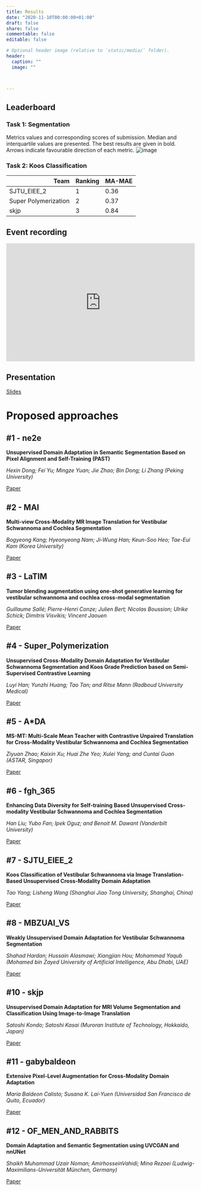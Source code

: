 ```yaml
---
title: Results
date: "2020-11-10T00:00:00+01:00"
draft: false
share: false
commentable: false
editable: false

# Optional header image (relative to `static/media/` folder).
header:
  caption: ""
  image: ""



---
```


## Leaderboard
### Task 1: Segmentation
Metrics values and corresponding scores of submission. Median and interquartile values are presented. The best results are given in bold. Arrows indicate
favourable direction of each metric.
![image](https://user-images.githubusercontent.com/17268715/200420391-85db5c2e-3dc1-4a44-af0e-9933f2b22598.png)

### Task 2: Koos Classification

<table class="dataframe" border="0">
  <thead>
    <tr style="text-align: right;">
      <th>Team</th>
      <th>Ranking</th>
      <th>MA-MAE</th>
    </tr>
  </thead>
  <tbody>
    <tr>
      <td>SJTU_EIEE_2</td>
      <td>1</td>
      <td>0.36</td>
    </tr>
    <tr>
      <td>Super Polymerization</td>
      <td>2</td>
      <td>0.37</td>
    </tr>
    <tr>
      <td>skjp</td>
      <td>3</td>
      <td>0.84</td>
    </tr>
  </tbody>
</table>


## Event recording

<div style="padding:62.5% 0 0 0;position:relative;"><iframe src="https://player.vimeo.com/video/753986651?h=dc133c4c4b&amp;badge=0&amp;autopause=0&amp;player_id=0&amp;app_id=58479" frameborder="0" allow="autoplay; fullscreen; picture-in-picture" allowfullscreen style="position:absolute;top:0;left:0;width:100%;height:100%;" title="crossMoDA 2022 - presentation"></iframe></div><script src="https://player.vimeo.com/api/player.js"></script>

## Presentation
[Slides](/media/slides/crossmoda2022.pdf)

# Proposed approaches

## #1 - ne2e
**Unsupervised Domain Adaptation in Semantic Segmentation Based on Pixel Alignment and Self-Training (PAST)**

*Hexin Dong; Fei Yu; Mingze Yuan; Jie Zhao; Bin Dong; Li Zhang (Peking University)*

[Paper](/media/papers_2022/ne2e.pdf)


## #2 - MAI
**Multi-view Cross-Modality MR Image Translation for Vestibular Schwannoma and Cochlea Segmentation**

*Bogyeong Kang; Hyeonyeong Nam; Ji-Wung Han; Keun-Soo Heo; Tae-Eui Kam (Korea University)*

[Paper](/media/papers_2022/mai.pdf)


## #3 - LaTIM
**Tumor blending augmentation using one-shot generative learning for vestibular schwannoma and cochlea cross-modal segmentation**

*Guillaume Sallé; Pierre-Henri Conze; Julien Bert; Nicolas Boussion; Ulrike Schick; Dimitris Visvikis; Vincent Jaouen*

[Paper](/media/papers_2022/latim.pdf)


## #4 - Super_Polymerization
**Unsupervised Cross-Modality Domain Adaptation for Vestibular Schwannoma Segmentation and Koos Grade Prediction based on Semi-Supervised Contrastive Learning**

*Luyi Han; Yunzhi Huang; Tao Tan; and Ritse Mann (Radboud University Medical)*

[Paper](/media/papers_2022/superpolymerization.pdf)


## #5 - A*DA
**MS-MT: Multi-Scale Mean Teacher with Contrastive Unpaired Translation for Cross-Modality Vestibular Schwannoma and Cochlea Segmentation**

*Ziyuan Zhao; Kaixin Xu; Huai Zhe Yeo; Xulei Yang; and Cuntai Guan (ASTAR, Singapor)*

[Paper](/media/papers_2022/astarda.pdf)



## #6 - fgh_365
**Enhancing Data Diversity for Self-training Based Unsupervised Cross-modality Vestibular Schwannoma and Cochlea Segmentation**

*Han Liu; Yubo Fan; Ipek Oguz; and Benoit M. Dawant (Vanderbilt University)*

[Paper](/media/papers_2022/fgh_365.pdf)


## #7 - SJTU_EIEE_2
**Koos Classification of Vestibular Schwannoma via Image Translation-Based Unsupervised Cross-Modality Domain Adaptation**

*Tao Yang; Lisheng Wang (Shanghai Jiao Tong University, Shanghai, China)*

[Paper](/media/papers_2022/SJTU_EIEE.pdf)


## #8 - MBZUAI_VS
**Weakly Unsupervised Domain Adaptation for Vestibular Schwannoma Segmentation**

*Shahad Hardan; Hussain Alasmawi; Xiangjian Hou; Mohammad Yaqub (Mohamed bin Zayed University of Artificial Intelligence, Abu Dhabi, UAE)*

[Paper](/media/papers_2022/mbzuai_vs.pdf)

## #10 - skjp
**Unsupervised Domain Adaptation for MRI Volume Segmentation and Classification Using Image-to-Image Translation**

*Satoshi Kondo; Satoshi Kasai (Muroran Institute of Technology, Hokkaido, Japan)*

[Paper](/media/papers_2022/skjp.pdf)


## #11 - gabybaldeon
**Extensive Pixel-Level Augmentation for Cross-Modality Domain Adaptation**

*Maria Baldeon Calisto; Susana K. Lai-Yuen (Universidad San Francisco de Quito, Ecuador)*

[Paper](/media/papers_2022/gabybaldeon.pdf)


## #12 - OF_MEN_AND_RABBITS 
**Domain Adaptation and Semantic Segmentation using UVCGAN and nnUNet**

*Shaikh Muhammad Uzair Noman; AmirhosseinVahidi; Mina Rezaei (Ludwig-Maximilians-Universität München, Germany)*

[Paper](/media/papers_2022/of_men_and_rabbits.pdf)

